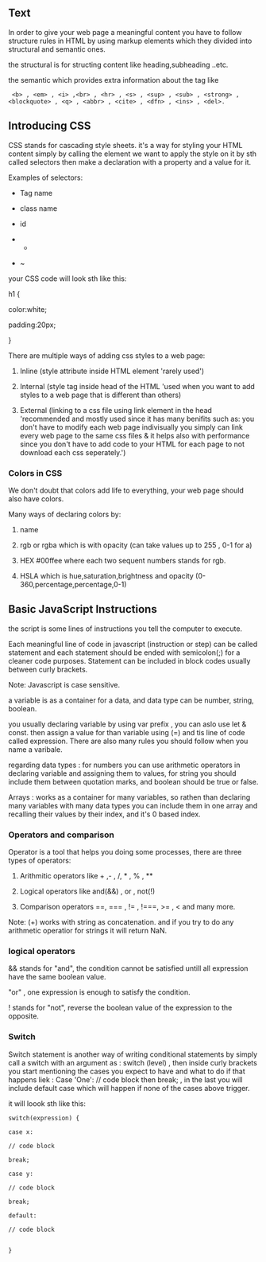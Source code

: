 
## Text

  

  

In order to give your web page a meaningful content you have to follow structure rules in HTML by using markup elements which they divided into structural and semantic ones.

  

  

the structural is for structing content like heading,subheading ..etc.

  the semantic which provides extra information about the tag like
	
` 
		<b> , <em> , <i> ,<br> , <hr> , <s> , <sup> , <sub> , <strong> , 	<blockquote> , <q> , <abbr> , <cite> , <dfn> , <ins> , <del>.
		`

  

## Introducing CSS

  

  

CSS stands for cascading style sheets. it's a way for styling your HTML content simply by calling the element we want to apply the style on it by sth called selectors then make a declaration with a property and a value for it.

  

  

Examples of selectors:

  

- Tag name

  

- class name

  

- id

  

- +

  

- ~

  

  

your CSS code will look sth like this:

  

  

h1 {

  

  

color:white;

  

  

padding:20px;

  

  

}

  

  

There are multiple ways of adding css styles to a web page:

  

1. Inline (style attribute inside HTML element 'rarely used')

  

2. Internal (style tag inside head of the HTML 'used when you want to add styles to a web page that is different than others)

  

3. External (linking to a css file using link element in the head 'recommended and mostly used since it has many benifits such as: you don't have to modify each web page indivisually you simply can link every web page to the same css files & it helps also with performance since you don't have to add code to your HTML for each page to not download each css seperately.')

  

  

### Colors in CSS

  

We don't doubt that colors add life to everything, your web page should also have colors.

  

  

Many ways of declaring colors by:

  

1. name

  

2. rgb or rgba which is with opacity (can take values up to 255 , 0-1 for a)

  

3. HEX #00ffee where each two sequent numbers stands for rgb.

  

4. HSLA which is hue,saturation,brightness and opacity (0-360,percentage,percentage,0-1)

  

  

## Basic JavaScript Instructions


the script is some lines of instructions you tell the computer to execute.

Each meaningful line of code in javascript (instruction or step) can be called statement and each statement should be ended with semicolon(;) for a cleaner code purposes. Statement can be included in block codes usually between curly brackets.

Note: Javascript is case sensitive.

a variable is as a container for a data, and data type can be number, string, boolean.

you usually declaring variable by using var prefix , you can aslo use let & const. then assign a value for than variable using (=) and tis line of code called expression. There are also many rules you should follow when you name a varibale.  

regarding data types : for numbers you can use arithmetic operators in declaring variable and assigning them to values, for string you should include them between quotation marks, and boolean should be true or false. 

Arrays : works as a container for many variables, so rathen than declaring many variables with many data types you can include them in one array and recalling their values by their index, and it's 0 based index.

  

  

### Operators and comparison

  

  

Operator is a tool that helps you doing some processes, there are three types of operators:

  

1. Arithmitic operators like + ,- , /, * , % , **

2. Logical operators like and(&&) , or , not(!)

3. Comparison operators ==, === , != , !===, >= , < and many more.
  

Note: (+) works with string as concatenation. and if you try to do any arithmetic operatior for strings it will return NaN.


### logical operators  

&& stands for "and", the condition cannot be satisfied untill all expression have the same boolean value.

  

"or" , one expression is enough to satisfy the condition.

  

! stands for "not", reverse the boolean value of the expression to the opposite.

  

  

### Switch
  

Switch statement is another way of writing conditional statements by simply call a switch with an argument as : switch (level) , then inside curly brackets you start mentioning the cases you expect to have and what to do if that happens liek : Case 'One': // code block then break; , in the last you will include default case which will happen if none of the cases above trigger.

  

  

it will loook sth like this:


	switch(expression) {  

	case x:

	// code block

	break;

	case y:	  

	// code block

	break;

	default: 

	// code block

	
	}
